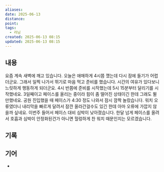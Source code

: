 ```yaml
---
aliases:
date: 2025-06-13
distance:
point:
tags:
  - 러닝
created: 2025-06-13 08:15
updated: 2025-06-13 08:15
---
```


## 내용
요즘 계속 새벽에 깨고 있습니다. 오늘은 애매하게 4시쯤 깼는데 다시 잠에 들기가 어렵더군요. 그래서 일찍 나가서 뛰기로 마음 먹고 준비를 했습니다. 시간의 여유가 있다보니 느릿하게 행동하게 되더군요.  4시 반쯤에 준비를 시작했는데 5시 15분부터 달리기를 시작했네요.
3일째이고 페이스를 올리는 중이라 힘이 좀 떨어진 상태이긴 한데 그래도 뛸만했네요. 
공원 진입했을 때 페이스가 4:30 정도 나와서 잠시 깜짝 놀랐습니다. 워치 오류였더니 내리막을 빠르게 달려서 잠깐 올라간걸수도 있긴 한데 아마 오류에 가깝지 않을까 싶네요. 
이번주 들어서 페이스 대비 심박이 낮아졌습니다. 한달 넘게 페이스를 올려서 호흡과 심박이 안정화된건가 아니면 헐렁하게 찬 워치 때문인지는 모르겠습니다.

## 기록

## 기어
- 
